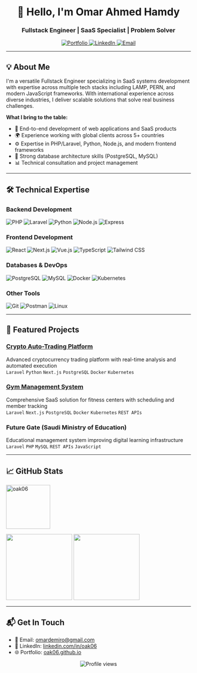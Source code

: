 <h1 align="center">👋 Hello, I'm Omar Ahmed Hamdy</h1>
<h3 align="center">Fullstack Engineer | SaaS Specialist | Problem Solver</h3>

<p align="center">
  <a href="https://oak06.github.io/" target="_blank">
    <img src="https://img.shields.io/badge/Portfolio-%23000000.svg?style=for-the-badge&logo=react&logoColor=white" alt="Portfolio">
  </a>
  <a href="https://linkedin.com/in/oak06" target="_blank">
    <img src="https://img.shields.io/badge/LinkedIn-0077B5?style=for-the-badge&logo=linkedin&logoColor=white" alt="LinkedIn">
  </a>
  <a href="mailto:omardemiro@gmail.com">
    <img src="https://img.shields.io/badge/Email-D14836?style=for-the-badge&logo=gmail&logoColor=white" alt="Email">
  </a>
</p>

---

## 💡 About Me

I'm a versatile Fullstack Engineer specializing in SaaS systems development with expertise across multiple tech stacks including LAMP, PERN, and modern JavaScript frameworks. With international experience across diverse industries, I deliver scalable solutions that solve real business challenges.

**What I bring to the table:**
- 🚀 End-to-end development of web applications and SaaS products
- 🌍 Experience working with global clients across 5+ countries
- ⚙️ Expertise in PHP/Laravel, Python, Node.js, and modern frontend frameworks
- 🧩 Strong database architecture skills (PostgreSQL, MySQL)
- 📊 Technical consultation and project management

---

## 🛠 Technical Expertise

### **Backend Development**
![PHP](https://img.shields.io/badge/PHP-777BB4?style=for-the-badge&logo=php&logoColor=white)
![Laravel](https://img.shields.io/badge/Laravel-FF2D20?style=for-the-badge&logo=laravel&logoColor=white)
![Python](https://img.shields.io/badge/Python-3776AB?style=for-the-badge&logo=python&logoColor=white)
![Node.js](https://img.shields.io/badge/Node.js-43853D?style=for-the-badge&logo=node.js&logoColor=white)
![Express](https://img.shields.io/badge/Express.js-404D59?style=for-the-badge)

### **Frontend Development**
![React](https://img.shields.io/badge/React-20232A?style=for-the-badge&logo=react&logoColor=61DAFB)
![Next.js](https://img.shields.io/badge/Next.js-000000?style=for-the-badge&logo=next.js&logoColor=white)
![Vue.js](https://img.shields.io/badge/Vue.js-35495E?style=for-the-badge&logo=vue.js&logoColor=4FC08D)
![TypeScript](https://img.shields.io/badge/TypeScript-007ACC?style=for-the-badge&logo=typescript&logoColor=white)
![Tailwind CSS](https://img.shields.io/badge/Tailwind_CSS-38B2AC?style=for-the-badge&logo=tailwind-css&logoColor=white)

### **Databases & DevOps**
![PostgreSQL](https://img.shields.io/badge/PostgreSQL-316192?style=for-the-badge&logo=postgresql&logoColor=white)
![MySQL](https://img.shields.io/badge/MySQL-005C84?style=for-the-badge&logo=mysql&logoColor=white)
![Docker](https://img.shields.io/badge/Docker-2496ED?style=for-the-badge&logo=docker&logoColor=white)
![Kubernetes](https://img.shields.io/badge/Kubernetes-326CE5?style=for-the-badge&logo=kubernetes&logoColor=white)

### **Other Tools**
![Git](https://img.shields.io/badge/Git-F05032?style=for-the-badge&logo=git&logoColor=white)
![Postman](https://img.shields.io/badge/Postman-FF6C37?style=for-the-badge&logo=postman&logoColor=white)
![Linux](https://img.shields.io/badge/Linux-FCC624?style=for-the-badge&logo=linux&logoColor=black)

---

## 🚀 Featured Projects

### [Crypto Auto-Trading Platform](https://caibot.org)
Advanced cryptocurrency trading platform with real-time analysis and automated execution  
`Laravel` `Python` `Next.js` `PostgreSQL` `Docker` `Kubernetes`

### [Gym Management System](https://gymflyte.com)
Comprehensive SaaS solution for fitness centers with scheduling and member tracking  
`Laravel` `Next.js` `PostgreSQL` `Docker` `Kubernetes` `REST APIs`

### Future Gate (Saudi Ministry of Education)
Educational management system improving digital learning infrastructure  
`Laravel` `PHP` `MySQL` `REST APIs` `JavaScript`

---

## 📈 GitHub Stats

<p>
  <img height="120em" src="https://github-profile-trophy.vercel.app/?username=oak06&theme=onedark&margin-w=15&no-bg=true&rank=SECRET,SSS,SS,S,AAA,AA,A" alt="oak06" />
</p>
<p>
  <img height="180em" src="https://github-readme-stats.vercel.app/api?username=oak06&show_icons=true&theme=dark&include_all_commits=true&count_private=true"/>
  <img height="180em" src="https://github-readme-stats.vercel.app/api/top-langs/?username=oak06&layout=compact&langs_count=8&theme=dark"/>
</p>

---

## 📬 Get In Touch

- 💌 Email: [omardemiro@gmail.com](mailto:omardemiro@gmail.com)
- 💼 LinkedIn: [linkedin.com/in/oak06](https://linkedin.com/in/oak06)
- 🌐 Portfolio: [oak06.github.io](https://oak06.github.io/)

<p align="center">
  <img src="https://komarev.com/ghpvc/?username=oak06&label=Profile+Views&color=blue&style=flat" alt="Profile views" /> 
</p>
